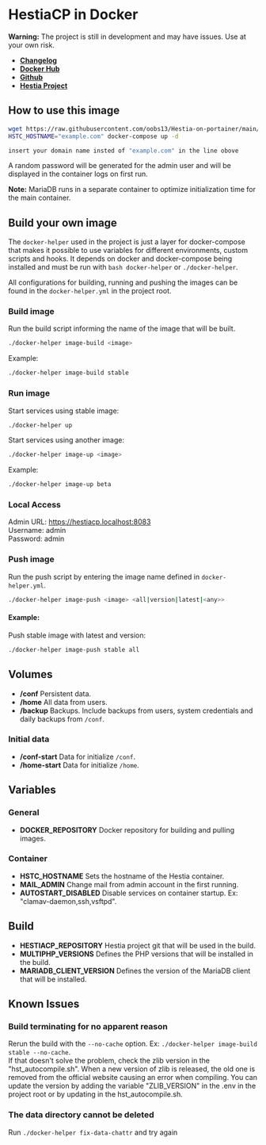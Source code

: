 # HestiaCP in Docker

**Warning:** The project is still in development and may have issues. Use at your own risk.

* **[Changelog](https://github.com/jhmaverick/hestiacp-docker/blob/main/CHANGELOG.md)**
* **[Docker Hub](https://hub.docker.com/r/jhmaverick/hestiacp)**
* **[Github](https://github.com/jhmaverick/hestiacp-docker)**
* **[Hestia Project](https://hestiacp.com/)**


## How to use this image

```bash
wget https://raw.githubusercontent.com/oobs13/Hestia-on-portainer/main/docker-compose.yml
HSTC_HOSTNAME="example.com" docker-compose up -d

insert your domain name insted of "example.com" in the line obove
```

A random password will be generated for the admin user and will be displayed in the container logs on first run.

**Note:** MariaDB runs in a separate container to optimize initialization time for the main container. 


## Build your own image

The `docker-helper` used in the project is just a layer for docker-compose that makes it possible to use variables for different environments, custom scripts and hooks. It depends on docker and docker-compose being installed and must be run with `bash docker-helper` or `./docker-helper`.

All configurations for building, running and pushing the images can be found in the `docker-helper.yml` in the project root.

### Build image

Run the build script informing the name of the image that will be built.
```bash
./docker-helper image-build <image>
```

Example:
```bash
./docker-helper image-build stable
```

### Run image

Start services using stable image:
```bash
./docker-helper up
```

Start services using another image:
```bash
./docker-helper image-up <image>
```

Example:
```bash
./docker-helper image-up beta
```

### Local Access
Admin URL: https://hestiacp.localhost:8083  
Username:  admin  
Password:  admin

### Push image

Run the push script by entering the image name defined in `docker-helper.yml`.
```bash
./docker-helper image-push <image> <all|version|latest|<any>>
```

#### Example:
Push stable image with latest and version:
```bash
./docker-helper image-push stable all
```


## Volumes

* **/conf** Persistent data.
* **/home** All data from users.
* **/backup** Backups. Include backups from users, system credentials and daily backups from `/conf`.

### Initial data

* **/conf-start** Data for initialize `/conf`.
* **/home-start** Data for initialize `/home`.


## Variables

### General
* **DOCKER_REPOSITORY** Docker repository for building and pulling images.

### Container
* **HSTC_HOSTNAME** Sets the hostname of the Hestia container.
* **MAIL_ADMIN** Change mail from admin account in the first running.
* **AUTOSTART_DISABLED** Disable services on container startup. Ex: "clamav-daemon,ssh,vsftpd".

## Build
* **HESTIACP_REPOSITORY** Hestia project git that will be used in the build.
* **MULTIPHP_VERSIONS** Defines the PHP versions that will be installed in the build.
* **MARIADB_CLIENT_VERSION** Defines the version of the MariaDB client that will be installed.


## Known Issues

### Build terminating for no apparent reason

Rerun the build with the `--no-cache` option. Ex: `./docker-helper image-build stable --no-cache`.  
If that doesn't solve the problem, check the zlib version in the "hst_autocompile.sh". When a new version of zlib is released, the old one is removed from the official website causing an error when compiling. You can update the version by adding the variable "ZLIB_VERSION" in the .env in the project root or by updating in the hst_autocompile.sh.

### The data directory cannot be deleted

Run `./docker-helper fix-data-chattr` and try again
